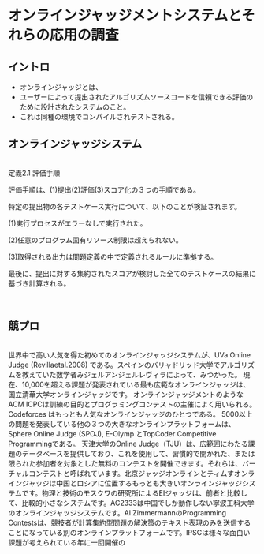 # オンラインジャッジメントシステムとそれらの応用の調査
## イントロ
- オンラインジャッジとは、
 - ユーザーによって提出されたアルゴリズムソースコードを信頼できる評価のために設計されたシステムのこと。
 - これは同種の環境でコンパイルされテストされる。

## オンラインジャッジシステム
<br>
定義2.1 評価手順

評価手順は、(1)提出(2)評価(3)スコア化の３つの手順である。

特定の提出物の各テストケース実行について、以下のことが検証されます。

(1)実行プロセスがエラーなしで実行された。

(2)任意のプログラム固有リソース制限は超えられない。

(3)取得される出力は問題定義の中で定義されるルールに準拠する。

最後に、提出に対する集約されたスコアが検討した全てのテストケースの結果に基づき計算される。

<br>

## 競プロ
<br>
世界中で高い人気を得た初めてのオンラインジャッジシステムが、UVa Online Judge (Revillaetal.2008) である。スペインのバリャドリッド大学でアルゴリズムを教えていた数学者みジェルアンジェルレヴィラによって、みつかった。
現在、10,000を超える課題が発表されている最も広範なオンラインジャッジは、国立清華大学オンラインジャッジです。 
オンラインジャッジメントのようなACM ICPCは訓練の目的とプログラミングコンテストの主催によく用いられる。
Codeforces はもっとも人気なオンラインジャッジのひとつである。
5000以上の問題を発表している他の３つの大きなオンラインプラットフォームは、Sphere Online Judge (SPOJ), E-Olymp とTopCoder Competitive Programmingである。
天津大学のOnline Judge（TJU）は、広範囲にわたる課題のデータベースを提供しており、これを使用して、習慣的で開かれた、または限られた参加者を対象とした無料のコンテストを開催できます。それらは、バーチャルコンテストと呼ばれています。北京ジャッジオンラインとティムすオンラインジャッジは中国とロシアに位置するもっとも大きいオンラインジャッジシステムです。物理と技術のモスクワの研究所によるEIジャッジは、前者と比較して、比較的小さなシステムです。AC2333は中国でしか動作しない寧波工科大学のオンラインジャッジシステムです。Al ZimmermannのProgramming Contestsは、競技者が計算集約型問題の解決策のテキスト表現のみを送信することになっている別のオンラインプラットフォームです。IPSCは様々な面白い課題が考えられている年に一回開催の
<br>
